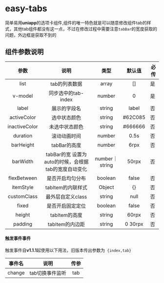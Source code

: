 # easy-tabs

简单易用**uniapp**的选项卡组件,组件的唯一特色就是可以随意修改组件tab的样式，其他tab组件都没有这一点，不过在修改过程中需要注意`tabBar`的宽度获取的问题，外边框是获取不到的

## 组件参数说明

参数|说明|类型|默认值|必传
:-:|:--:|:-:|:-:|---
list|tab的列表数据|array|[]|是
v-model|同步选中的tab-index|number|0|是
label|展示的字段名|string|label|否
activeColor|选中状态颜色|string|#62C085|否
inactiveColor|未选中状态颜色|string|#666666|否
duration|滚动动画时间|number|0.5s|否
barHeight|tabBar的高度|number|6rpx|否
barWidth| tabBar的宽 设置为auto的时候，会根据tab的宽度自动变化 |number｜string|50rpx|否
flexBetween|                   是否开启均匀分布                   |boolean|false|否
itemStyle|                  tabItem的内联样式                   |Object|{}|否
customClass|                  最外层自定义class                   |string|null|否
fixed| 是否开启固定定位 |boolean|false|否
height| tabItem的高度 |string|60rpx|否
padding| tabItem的内边距 |string|0 30rpx|否



#### 触发事件事件

触发事件自**v1.1.1**起使用以下用法，旧版本传出参数为` {index,tab}`

| 事件名 |      说明       | 传参 |
| :----: | :-------------: | :--: |
| change | tab切换事件监听 | tab  |

